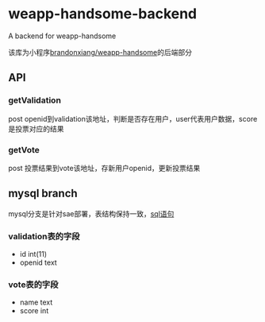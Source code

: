 # weapp-handsome-backend
A backend for weapp-handsome

该库为小程序[brandonxiang/weapp-handsome](https://github.com/brandonxiang/weapp-handsome)的后端部分


## API

### getValidation

post openid到validation该地址，判断是否存在用户，user代表用户数据，score是投票对应的结果

### getVote

post 投票结果到vote该地址，存新用户openid，更新投票结果


## mysql branch

mysql分支是针对sae部署，表结构保持一致，[sql语句](app_brandonhandsome.sql)


### validation表的字段

- id int(11)
- openid text

### vote表的字段

- name text
- score int